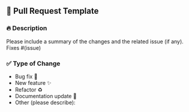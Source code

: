 ## 📌 Pull Request Template

### 🔥 Description

Please include a summary of the changes and the related issue (if any).  
Fixes #(issue)

### ✅ Type of Change

- Bug fix 🐞
- New feature ✨
- Refactor ♻️
- Documentation update 📝
- Other (please describe):
